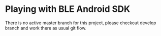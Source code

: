 # Playing with BLE Android SDK
There is no active master branch for this project, please checkout develop branch and work there as usual git flow.
